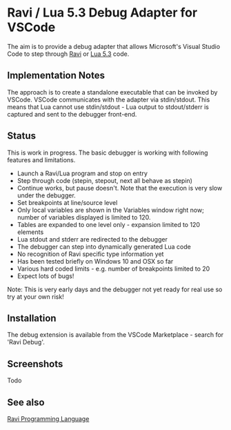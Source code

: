 Ravi / Lua 5.3 Debug Adapter for VSCode
=======================================

The aim is to provide a debug adapter that allows Microsoft's Visual Studio Code to step through [Ravi](http://ravilang.org) or [Lua 5.3](http://www.lua.org) code.

Implementation Notes
--------------------
The approach is to create a standalone executable that can be invoked by VSCode. VSCode communicates 
with the adapter via stdin/stdout. This means that Lua cannot use stdin/stdout - Lua output to 
stdout/stderr is captured and sent to the debugger front-end.

Status
------
This is work in progress. The basic debugger is working with following features and limitations.

* Launch a Ravi/Lua program and stop on entry
* Step through code (stepin, stepout, next all behave as stepin)
* Continue works, but pause doesn't. Note that the execution is very slow under the debugger.
* Set breakpoints at line/source level
* Only local variables are shown in the Variables window right now; number of variables displayed is limited to 120.
* Tables are expanded to one level only - expansion limited to 120 elements
* Lua stdout and stderr are redirected to the debugger
* The debugger can step into dynamically generated Lua code
* No recognition of Ravi specific type information yet
* Has been tested briefly on Windows 10 and OSX so far
* Various hard coded limits - e.g. number of breakpoints limited to 20
* Expect lots of bugs!

Note: This is very early days and the debugger not yet ready for real use so try at your own risk!

Installation
------------
The debug extension is available from the VSCode Marketplace - search for 'Ravi Debug'.

Screenshots
-----------
Todo

See also
--------
[Ravi Programming Language](http://ravilang.org)